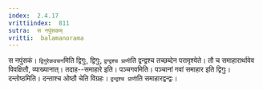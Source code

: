```yaml
---
index:  2.4.17
vrittiindex:  811
sutra:  स नपुंसकम्
vritti:  balamanorama 
---
```


स नपुंसकं। `द्विगुरेकवचन`मिति द्विगुः, द्विगुः, `द्वन्द्वश्च प्राणी`ति द्वन्द्वश्च तच्छब्देन परामृश्येते। तौ च समाहारार्थावेव विवक्षितौ, व्याख्यानात्। तदाह--समाहारे इति। पञ्चगवमिति। पञ्चानां गवां समाहार इति द्विगुः। दन्तोष्ठमिति। दन्ताश्च ओष्ठौ चेति विग्रहः। `द्वन्द्वश्च प्राणी`ति समाहारद्वन्द्वः। 

